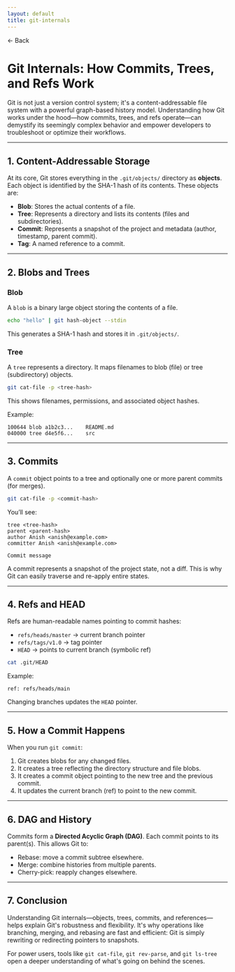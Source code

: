 ```yaml
---
layout: default
title: git-internals 
---
```


<a href="https://anish7600.github.io/technical-writeups" style="text-decoration: none;">← Back</a>


# Git Internals: How Commits, Trees, and Refs Work

Git is not just a version control system; it's a content-addressable file system with a powerful graph-based history model. Understanding how Git works under the hood—how commits, trees, and refs operate—can demystify its seemingly complex behavior and empower developers to troubleshoot or optimize their workflows.

---

## 1. **Content-Addressable Storage**

At its core, Git stores everything in the `.git/objects/` directory as **objects**. Each object is identified by the SHA-1 hash of its contents. These objects are:

* **Blob**: Stores the actual contents of a file.
* **Tree**: Represents a directory and lists its contents (files and subdirectories).
* **Commit**: Represents a snapshot of the project and metadata (author, timestamp, parent commit).
* **Tag**: A named reference to a commit.

---

## 2. **Blobs and Trees**

### Blob

A `blob` is a binary large object storing the contents of a file.

```bash
echo "hello" | git hash-object --stdin
```

This generates a SHA-1 hash and stores it in `.git/objects/`.

### Tree

A `tree` represents a directory. It maps filenames to blob (file) or tree (subdirectory) objects.

```bash
git cat-file -p <tree-hash>
```

This shows filenames, permissions, and associated object hashes.

Example:

```
100644 blob a1b2c3...    README.md
040000 tree d4e5f6...    src
```

---

## 3. **Commits**

A `commit` object points to a tree and optionally one or more parent commits (for merges).

```bash
git cat-file -p <commit-hash>
```

You’ll see:

```
tree <tree-hash>
parent <parent-hash>
author Anish <anish@example.com>
committer Anish <anish@example.com>

Commit message
```

A commit represents a snapshot of the project state, not a diff. This is why Git can easily traverse and re-apply entire states.

---

## 4. **Refs and HEAD**

Refs are human-readable names pointing to commit hashes:

* `refs/heads/master` → current branch pointer
* `refs/tags/v1.0` → tag pointer
* `HEAD` → points to current branch (symbolic ref)

```bash
cat .git/HEAD
```

Example:

```
ref: refs/heads/main
```

Changing branches updates the `HEAD` pointer.

---

## 5. **How a Commit Happens**

When you run `git commit`:

1. Git creates blobs for any changed files.
2. It creates a tree reflecting the directory structure and file blobs.
3. It creates a commit object pointing to the new tree and the previous commit.
4. It updates the current branch (ref) to point to the new commit.

---

## 6. **DAG and History**

Commits form a **Directed Acyclic Graph (DAG)**. Each commit points to its parent(s). This allows Git to:

* Rebase: move a commit subtree elsewhere.
* Merge: combine histories from multiple parents.
* Cherry-pick: reapply changes elsewhere.

---

## 7. **Conclusion**

Understanding Git internals—objects, trees, commits, and references—helps explain Git's robustness and flexibility. It's why operations like branching, merging, and rebasing are fast and efficient: Git is simply rewriting or redirecting pointers to snapshots.

For power users, tools like `git cat-file`, `git rev-parse`, and `git ls-tree` open a deeper understanding of what's going on behind the scenes.
